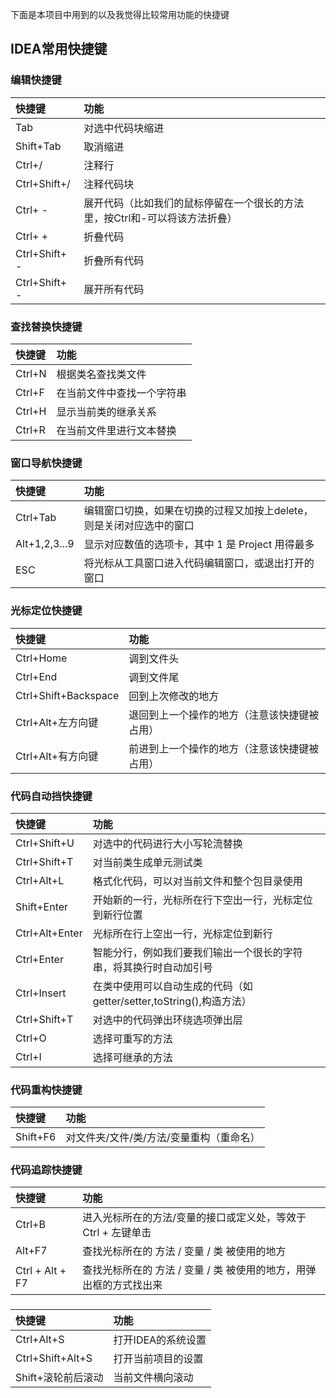下面是本项目中用到的以及我觉得比较常用功能的快捷键

## IDEA常用快捷键

### 编辑快捷键

|快捷键|功能|
|:-|:-|
|Tab|对选中代码块缩进|
|Shift+Tab|取消缩进|
|Ctrl+/|注释行|
|Ctrl+Shift+/|注释代码块|
|Ctrl+ -|展开代码（比如我们的鼠标停留在一个很长的方法里，按Ctrl和-可以将该方法折叠）|
|Ctrl+ +|折叠代码|
|Ctrl+Shift+ -|折叠所有代码|
|Ctrl+Shift+ -|展开所有代码|

### 查找替换快捷键

|快捷键|功能|
|:-|:-|
|Ctrl+N|根据类名查找类文件|
|Ctrl+F|在当前文件中查找一个字符串|
|Ctrl+H|显示当前类的继承关系|
|Ctrl+R|在当前文件里进行文本替换|

### 窗口导航快捷键


|快捷键|功能|
|:-|:-|
|Ctrl+Tab|编辑窗口切换，如果在切换的过程又加按上delete，则是关闭对应选中的窗口|
|Alt+1,2,3...9|显示对应数值的选项卡，其中 1 是 Project 用得最多|
|ESC|将光标从工具窗口进入代码编辑窗口，或退出打开的窗口|

### 光标定位快捷键

|快捷键|功能|
|:-|:-|
|Ctrl+Home|调到文件头|
|Ctrl+End|调到文件尾|
|Ctrl+Shift+Backspace|回到上次修改的地方|
|Ctrl+Alt+左方向键|退回到上一个操作的地方（注意该快捷键被占用）|
|Ctrl+Alt+有方向键|前进到上一个操作的地方（注意该快捷键被占用）|

### 代码自动挡快捷键

|快捷键|功能|
|:-|:-|
|Ctrl+Shift+U|对选中的代码进行大小写轮流替换|
|Ctrl+Shift+T|对当前类生成单元测试类|
|Ctrl+Alt+L|格式化代码，可以对当前文件和整个包目录使用|
|Shift+Enter|开始新的一行，光标所在行下空出一行，光标定位到新行位置|
|Ctrl+Alt+Enter|光标所在行上空出一行，光标定位到新行|
|Ctrl+Enter|智能分行，例如我们要我们输出一个很长的字符串，将其换行时自动加引号|
|Ctrl+Insert|在类中使用可以自动生成的代码（如getter/setter,toString(),构造方法）|
|Ctrl+Shift+T|对选中的代码弹出环绕选项弹出层|
|Ctrl+O|选择可重写的方法|
|Ctrl+I|选择可继承的方法|

### 代码重构快捷键

|快捷键|功能|
|:-|:-|
|Shift+F6|对文件夹/文件/类/方法/变量重构（重命名）|

### 代码追踪快捷键

|快捷键|功能|
|:-|:-|
|Ctrl+B|进入光标所在的方法/变量的接口或定义处，等效于 Ctrl + 左键单击|
|Alt+F7|查找光标所在的 方法 / 变量 / 类 被使用的地方|
|Ctrl + Alt + F7|查找光标所在的 方法 / 变量 / 类 被使用的地方，用弹出框的方式找出来|

### 


|快捷键|功能|
|:-|:-|
|Ctrl+Alt+S|打开IDEA的系统设置|
|Ctrl+Shift+Alt+S|打开当前项目的设置|
|Shift+滚轮前后滚动|当前文件横向滚动|

